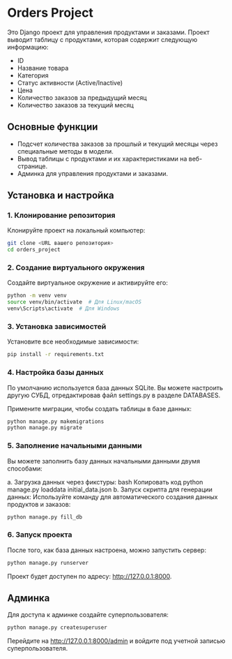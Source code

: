 # Orders Project

Это Django проект для управления продуктами и заказами. Проект выводит таблицу с продуктами, которая содержит следующую информацию:
- ID
- Название товара
- Категория
- Статус активности (Active/Inactive)
- Цена
- Количество заказов за предыдущий месяц
- Количество заказов за текущий месяц

## Основные функции
- Подсчет количества заказов за прошлый и текущий месяцы через специальные методы в модели.
- Вывод таблицы с продуктами и их характеристиками на веб-странице.
- Админка для управления продуктами и заказами.

## Установка и настройка

### 1. Клонирование репозитория

Клонируйте проект на локальный компьютер:

```bash
git clone <URL вашего репозитория>
cd orders_project
```

### 2. Создание виртуального окружения

Создайте виртуальное окружение и активируйте его:

```bash
python -m venv venv
source venv/bin/activate  # Для Linux/macOS
venv\Scripts\activate  # Для Windows
```

### 3. Установка зависимостей

Установите все необходимые зависимости:

```bash
pip install -r requirements.txt
```

### 4. Настройка базы данных
По умолчанию используется база данных SQLite. Вы можете настроить другую СУБД, отредактировав файл settings.py в разделе DATABASES.

Примените миграции, чтобы создать таблицы в базе данных:

```bash
python manage.py makemigrations
python manage.py migrate
```

### 5. Заполнение начальными данными
Вы можете заполнить базу данных начальными данными двумя способами:

a. Загрузка данных через фикстуры:
bash
Копировать код
python manage.py loaddata initial_data.json
b. Запуск скрипта для генерации данных:
Используйте команду для автоматического создания данных продуктов и заказов:


```bash
python manage.py fill_db
```

### 6. Запуск проекта
После того, как база данных настроена, можно запустить сервер:

```bash
python manage.py runserver
```

Проект будет доступен по адресу: http://127.0.0.1:8000.

## Админка

Для доступа к админке создайте суперпользователя:

```bash
python manage.py createsuperuser
```

Перейдите на http://127.0.0.1:8000/admin и войдите под учетной записью суперпользователя.